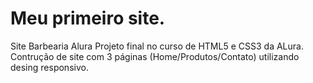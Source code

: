 # Meu primeiro site.
Site Barbearia Alura
Projeto final no curso de HTML5 e CSS3 da ALura.
Contrução de site com 3 páginas (Home/Produtos/Contato)
utilizando desing responsivo.

